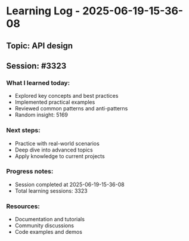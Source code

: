 # Learning Log - 2025-06-19-15-36-08

## Topic: API design
## Session: #3323

### What I learned today:
- Explored key concepts and best practices
- Implemented practical examples  
- Reviewed common patterns and anti-patterns
- Random insight: 5169

### Next steps:
- Practice with real-world scenarios
- Deep dive into advanced topics
- Apply knowledge to current projects

### Progress notes:
- Session completed at 2025-06-19-15-36-08
- Total learning sessions: 3323

### Resources:
- Documentation and tutorials
- Community discussions
- Code examples and demos
